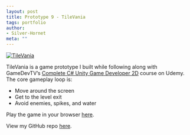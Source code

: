 ```yaml
---
layout: post
title: Prototype 9 - TileVania
tags: portfolio
author:
- Silver-Hornet
meta: ""
---
```


[![TileVania]({{site.url}}/tilevania.png)](https://play.unity.com/mg/other/gamedevtv-s-tilevania)

TileVania is a game prototype I built while following along with GameDevTV’s [Complete C# Unity Game Developer 2D](https://www.udemy.com/course/unitycourse/) course on Udemy. The core gameplay loop is:

- Move around the screen
- Get to the level exit
- Avoid enemies, spikes, and water

Play the game in your browser [here](https://play.unity.com/mg/other/gamedevtv-s-tilevania).

View my GitHub repo [here](https://github.com/silver-hornet/gamedevtv-tilevania).